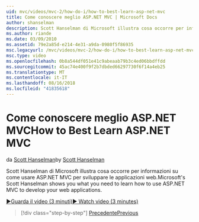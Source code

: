```yaml
---
uid: mvc/videos/mvc-2/how-do-i/how-to-best-learn-asp-net-mvc
title: Come conoscere meglio ASP.NET MVC | Microsoft Docs
author: shanselman
description: Scott Hanselman di Microsoft illustra cosa occorre per informazioni su come usare ASP.NET MVC per sviluppare le applicazioni web.
ms.author: riande
ms.date: 03/09/2010
ms.assetid: 79e2a85d-e214-4e31-a9da-0980f5f86935
msc.legacyurl: /mvc/videos/mvc-2/how-do-i/how-to-best-learn-asp-net-mvc
msc.type: video
ms.openlocfilehash: 0b8a544df051e41c9abeaab79b3c4ed06bbdffdd
ms.sourcegitcommit: 45ac74e400f9f2b7dbded66297730f6f14a4eb25
ms.translationtype: MT
ms.contentlocale: it-IT
ms.lasthandoff: 08/16/2018
ms.locfileid: "41835618"
---
```

<a name="how-to-best-learn-aspnet-mvc"></a><span data-ttu-id="bb8ae-103">Come conoscere meglio ASP.NET MVC</span><span class="sxs-lookup"><span data-stu-id="bb8ae-103">How to Best Learn ASP.NET MVC</span></span>
====================
<span data-ttu-id="bb8ae-104">da [Scott Hanselman](https://github.com/shanselman)</span><span class="sxs-lookup"><span data-stu-id="bb8ae-104">by [Scott Hanselman](https://github.com/shanselman)</span></span>

<span data-ttu-id="bb8ae-105">Scott Hanselman di Microsoft illustra cosa occorre per informazioni su come usare ASP.NET MVC per sviluppare le applicazioni web.</span><span class="sxs-lookup"><span data-stu-id="bb8ae-105">Microsoft's Scott Hanselman shows you what you need to learn how to use ASP.NET MVC to develop your web applications.</span></span>

[<span data-ttu-id="bb8ae-106">&#9654;Guarda il video (3 minuti)</span><span class="sxs-lookup"><span data-stu-id="bb8ae-106">&#9654; Watch video (3 minutes)</span></span>](https://channel9.msdn.com/Blogs/ASP-NET-Site-Videos/how-to-best-learn-asp-net-mvc)

> [!div class="step-by-step"]
> [<span data-ttu-id="bb8ae-107">Precedente</span><span class="sxs-lookup"><span data-stu-id="bb8ae-107">Previous</span></span>](5-minute-introduction-to-aspnet-mvc.md)
